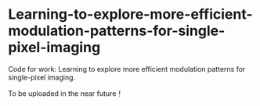 # Learning-to-explore-more-efficient-modulation-patterns-for-single-pixel-imaging
Code for work: Learning to explore more efficient modulation patterns for single-pixel imaging.

To be uploaded in the near future！
